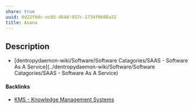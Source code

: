 ```yaml
---
share: true
uuid: 0d22f0dc-ec05-464d-957c-1734f0608a32
title: Asana
---
```

## Description

* [dentropydaemon-wiki/Software/Software Catagories/SAAS - Software As A Service](../dentropydaemon-wiki/Software/Software Catagories/SAAS - Software As A Service)

#### Backlinks

* [KMS - Knowledge Management Systems](/6aef6fe9-4c4e-4f3a-850c-e163e2303f81)